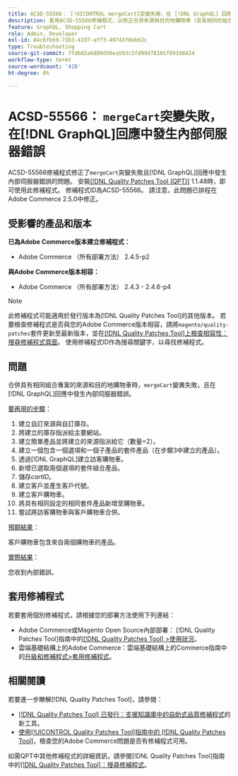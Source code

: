 ```yaml
---
title: ACSD-55566： [!UICONTROL mergeCart]突變失敗，在 [!DNL GraphQL] 回應中發生內部伺服器錯誤
description: 套用ACSD-55566修補程式，以修正合併來源與目的地購物車（具有相同的組合專案）時，「mergeCart」變異失敗且 [!DNL GraphQL] 回應中發生內部伺服器錯誤的Adobe Commerce問題。
feature: GraphQL, Shopping Cart
role: Admin, Developer
exl-id: 84c6fbb9-73b3-4197-aff3-49743f0ebb2c
type: Troubleshooting
source-git-commit: 7fdb02a6d89d50ea593c5fd99d78101f89198424
workflow-type: tm+mt
source-wordcount: '428'
ht-degree: 0%

---
```


# ACSD-55566： `mergeCart`突變失敗，在[!DNL GraphQL]回應中發生內部伺服器錯誤

ACSD-55566修補程式修正了`mergeCart`突變失敗且[!DNL GraphQL]回應中發生內部伺服器錯誤的問題。 安裝[[!DNL Quality Patches Tool (QPT)]](https://experienceleague.adobe.com/zh-hant/docs/commerce-operations/tools/quality-patches-tool/quality-patches-tool-to-self-serve-quality-patches) 1.1.48時，即可使用此修補程式。 修補程式ID為ACSD-55566。 請注意，此問題已排程在Adobe Commerce 2.5.0中修正。

## 受影響的產品和版本

**已為Adobe Commerce版本建立修補程式：**

* Adobe Commerce （所有部署方法） 2.4.5-p2

**與Adobe Commerce版本相容：**

* Adobe Commerce （所有部署方法） 2.4.3 - 2.4.6-p4

>[!NOTE]
>
>此修補程式可能適用於發行版本為[!DNL Quality Patches Tool]的其他版本。 若要檢查修補程式是否與您的Adobe Commerce版本相容，請將`magento/quality-patches`套件更新至最新版本，並在[[!DNL Quality Patches Tool]上檢查相容性：搜尋修補程式頁面](https://experienceleague.adobe.com/tools/commerce-quality-patches/index.html?lang=zh-Hant)。 使用修補程式ID作為搜尋關鍵字，以尋找修補程式。

## 問題

合併具有相同組合專案的來源和目的地購物車時，`mergeCart`變異失敗，且在[!DNL GraphQL]回應中發生內部伺服器錯誤。

<u>要再現的步驟</u>：

1. 建立自訂來源與自訂庫存。
1. 將建立的庫存指派給主要網站。
1. 建立簡單產品並將建立的來源指派給它（數量=2）。
1. 建立一個包含一個選項和一個子產品的套件產品（在步驟3中建立的產品）。
1. 透過[!DNL GraphQL]建立訪客購物車。
1. 新增已選取兩個選項的套件組合產品。
1. 儲存&#x200B;*cartID*。
1. 建立客戶並產生客戶代號。
1. 建立客戶購物車。
1. 將具有相同設定的相同套件產品新增至購物車。
1. 嘗試將訪客購物車與客戶購物車合併。

<u>預期結果</u>：

客戶購物車包含來自兩個購物車的產品。

<u>實際結果</u>：

您收到內部錯誤。

## 套用修補程式

若要套用個別修補程式，請根據您的部署方法使用下列連結：

* Adobe Commerce或Magento Open Source內部部署： [!DNL Quality Patches Tool]指南中的[[!DNL Quality Patches Tool] >使用狀況](/help/tools/quality-patches-tool/usage.md)。
* 雲端基礎結構上的Adobe Commerce：雲端基礎結構上的Commerce指南中的[升級和修補程式>套用修補程式](https://experienceleague.adobe.com/docs/commerce-cloud-service/user-guide/develop/upgrade/apply-patches.html?lang=zh-Hant)。

## 相關閱讀

若要進一步瞭解[!DNL Quality Patches Tool]，請參閱：

* [[!DNL Quality Patches Tool] 已發行：支援知識庫中的自助式品質修補程式](https://experienceleague.adobe.com/zh-hant/docs/commerce-operations/tools/quality-patches-tool/quality-patches-tool-to-self-serve-quality-patches)的新工具。
* [使用[!UICONTROL Quality Patches Tool]指南中的 [!DNL Quality Patches Tool]](/help/tools/quality-patches-tool/patches-available-in-qpt/check-patch-for-magento-issue-with-magento-quality-patches.md)，檢查您的Adobe Commerce問題是否有修補程式可用。


如需QPT中其他修補程式的詳細資訊，請參閱[!DNL Quality Patches Tool]指南中的[[!DNL Quality Patches Tool]：搜尋修補程式](https://experienceleague.adobe.com/tools/commerce-quality-patches/index.html?lang=zh-Hant)。
